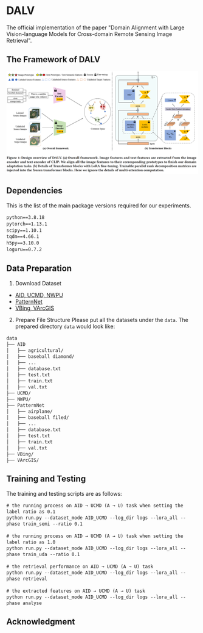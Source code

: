 # DALV
The official implementation of the paper "Domain Alignment with Large Vision-language Models for Cross-domain Remote Sensing Image Retrieval".


## The Framework of DALV
<p align="middle">
<img src="pics/framework.png" width="1000">
</p>


## Dependencies
This is the list of the main package versions required for our experiments.

```txt
python==3.8.18
pytorch==1.13.1
scipy==1.10.1
tqdm==4.66.1
h5py==3.10.0
loguru==0.7.2
```

## Data Preparation
1. Download Dataset
* [AID, UCMD, NWPU](https://github.com/GeoRSAI/PCLUDA)
* [PatternNet](https://sites.google.com/view/zhouwx/dataset)
* [VBing, VArcGIS](https://faculty.csu.edu.cn/houdongyang/en/zdylm/198203/list/index.htm)

2. Prepare File Structure
Please put all the datasets under the ```data```. The prepared directory ```data``` would look like:
```
data
├── AID
│   ├── agricultural/
│   ├── baseball diamond/
│   ├── ...
│   ├── database.txt
│   ├── test.txt
│   ├── train.txt
│   ├── val.txt
├── UCMD/
├── NWPU/
├── PatternNet
│   ├── airplane/
│   ├── baseball filed/
│   ├── ...
│   ├── database.txt
│   ├── test.txt
│   ├── train.txt
│   ├── val.txt
├── VBing/
├── VArcGIS/
```

## Training and Testing 
The training and testing scripts are as follows:
```
# the running process on AID → UCMD (A → U) task when setting the label ratio as 0.1
python run.py --dataset_mode AID_UCMD --log_dir logs --lora_all --phase train_semi --ratio 0.1

# the running process on AID → UCMD (A → U) task when setting the label ratio as 1.0
python run.py --dataset_mode AID_UCMD --log_dir logs --lora_all --phase train_uda --ratio 0.1

# the retrieval performance on AID → UCMD (A → U) task
python run.py --dataset_mode AID_UCMD --log_dir logs --lora_all --phase retrieval

# the extracted features on AID → UCMD (A → U) task
python run.py --dataset_mode AID_UCMD --log_dir logs --lora_all --phase analyse
```

## Acknowledgment
